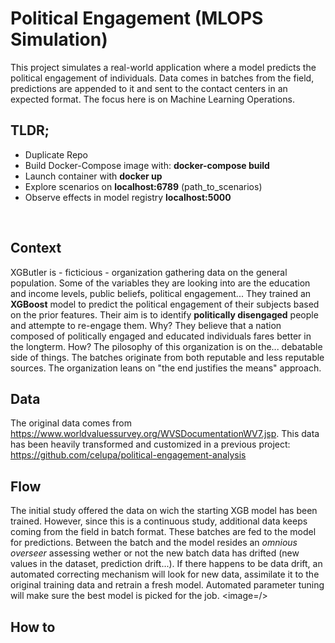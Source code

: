 # Political Engagement (MLOPS Simulation)
This project simulates a real-world application where a model predicts the political engagement of individuals.
Data comes in batches from the field, predictions are appended to it and sent to the contact centers in an expected format. The focus here is on Machine Learning Operations.
<br/>

## TLDR;
* Duplicate Repo 
* Build Docker-Compose image with: **docker-compose build**
* Launch container with **docker up**
* Explore scenarios on **localhost:6789** (path_to_scenarios)
* Observe effects in model registry **localhost:5000**
<br/>

## Context
XGButler is - ficticious - organization gathering data on the general population.
Some of the variables they are looking into are the education and income levels, public beliefs, political engagement...
They trained an **XGBoost** model to predict the political engagement of their subjects based on the prior features.
Their aim is to identify **politically disengaged** people and attempte to re-engage them.
Why? They believe that a nation composed of politically engaged and educated individuals fares better in the longterm.
How? The pilosophy of this organization is on the... debatable side of things. The batches originate from both reputable and less reputable sources. The organization leans on "the end justifies the means" approach.
<br/>

## Data 
The original data comes from https://www.worldvaluessurvey.org/WVSDocumentationWV7.jsp.
This data has been heavily transformed and customized in a previous project: https://github.com/celupa/political-engagement-analysis
<br/>

## Flow
The initial study offered the data on wich the starting XGB model has been trained.
However, since this is a continuous study, additional data keeps coming from the field in batch format.
These batches are fed to the model for predictions. Between the batch and the model resides an *omnious overseer* assessing wether or not the new batch data has drifted (new values in the dataset, prediction drift...).
If there happens to be data drift, an automated correcting mechanism will look for new data, assimilate it to the original training data and retrain a fresh model. 
Automated parameter tuning will make sure the best model is picked for the job. 
<image=/>
<br/>

## How to 

